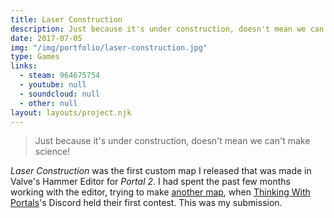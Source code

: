 ```yaml
---
title: Laser Construction
description: Just because it's under construction, doesn't mean we can't make science!
date: 2017-07-05
img: "/img/portfolio/laser-construction.jpg"
type: Games
links:
  - steam: 964675754
  - youtube: null
  - soundcloud: null
  - other: null
layout: layouts/project.njk
---
```


> Just because it's under construction, doesn't mean we can't make science!

_Laser Construction_ was the first custom map I released that was made in Valve's Hammer Editor for _Portal 2_. I had spent the past few months working with the editor, trying to make [another map](/portfolio/detour/), when [Thinking With Portals](https://www.thinking.withportals.com/)'s Discord held their first contest. This was my submission.
